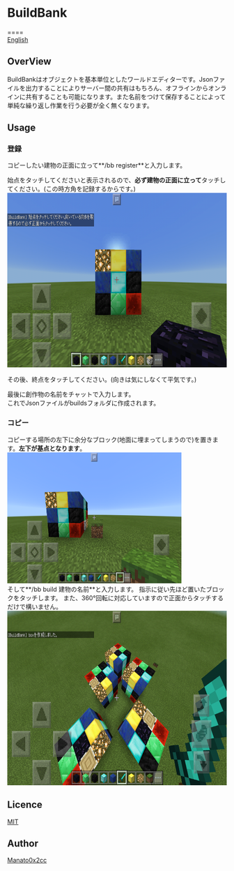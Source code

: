 # BuildBank
====  
[English](https://github.com/manato0x2cc/buildbank/blob/master/README.md)
## OverView  
BuildBankはオブジェクトを基本単位としたワールドエディターです。Jsonファイルを出力することによりサーバー間の共有はもちろん、オフラインからオンラインに共有することも可能になります。また名前をつけて保存することによって単純な繰り返し作業を行う必要が全く無くなります。

## Usage  
### 登録


コピーしたい建物の正面に立って**/bb register**と入力します。  


始点をタッチしてくださいと表示されるので、**必ず建物の正面に立って**タッチしてください。(この時方角を記録するからです。)  
<img src='https://github.com/Manato0x2cc/BuildBank/raw/master/docs/register.png' width=800px height=400px> 


その後、終点をタッチしてください。(向きは気にしなくて平気です。)    


最後に創作物の名前をチャットで入力します。  
これでJsonファイルがbuildsフォルダに作成されます。  

### コピー    
コピーする場所の左下に余分なブロック(地面に埋まってしまうので)を置きます。**左下が基点となります**。
<img src='https://github.com/Manato0x2cc/BuildBank/raw/master/docs/important.png' width=400px height=300px> <br>
そして**/bb build 建物の名前**と入力します。
指示に従い先ほど置いたブロックをタッチします。
また、360°回転に対応していますので正面からタッチするだけで構いません。
<img src='https://github.com/Manato0x2cc/BuildBank/raw/master/docs/360.png' width=800px height=400px> 
## Licence

[MIT](https://github.com/manato0x2cc/buildbank/blob/master/LICENCE)

## Author

[Manato0x2cc](https://github.com/manato0x2cc)
